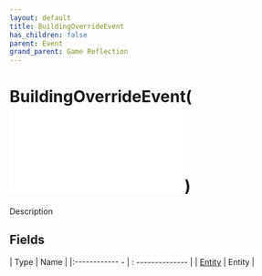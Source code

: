 ```yaml
---
layout: default
title: BuildingOverrideEvent
has_children: false
parent: Event
grand_parent: Game Reflection
---
```

# BuildingOverrideEvent( ![ EntityEventBase ](game-reflection/events/entity_event_base.md) )
Description 

## Fields
| Type | Name |
|:------------ - | : -------------- |
| [Entity](game-reflection/classes/entity.md) | Entity |
